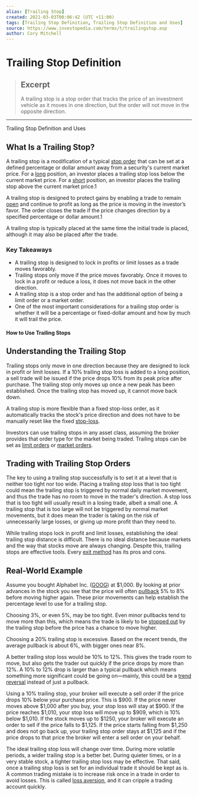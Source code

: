 ```yaml
---
alias: [Trailing Stop]
created: 2021-03-03T00:06:42 (UTC +11:00)
tags: [Trailing Stop Definition, Trailing Stop Definition and Uses]
source: https://www.investopedia.com/terms/t/trailingstop.asp
author: Cory Mitchell
---
```


# Trailing Stop Definition

> ## Excerpt
> A trailing stop is a stop order that tracks the price of an investment vehicle as it moves in one direction, but the order will not move in the opposite direction.

---

Trailing Stop Definition and Uses
## What Is a Trailing Stop?

A trailing stop is a modification of a typical [stop order](https://www.investopedia.com/terms/s/stoporder.asp) that can be set at a defined percentage or dollar amount away from a security's current market price. For a [long](https://www.investopedia.com/terms/l/long.asp) position, an investor places a trailing stop loss below the current market price. For a [short](https://www.investopedia.com/terms/s/short.asp) position, an investor places the trailing stop above the current market price.1

A trailing stop is designed to protect gains by enabling a trade to remain [open](https://www.investopedia.com/terms/o/open-position.asp) and continue to profit as long as the price is moving in the investor’s favor. The order closes the trade if the price changes direction by a specified percentage or dollar amount.1

A trailing stop is typically placed at the same time the initial trade is placed, although it may also be placed after the trade.

### Key Takeaways

-   A trailing stop is designed to lock in profits or limit losses as a trade moves favorably.
-   Trailing stops only move if the price moves favorably. Once it moves to lock in a profit or reduce a loss, it does not move back in the other direction.
-   A trailing stop is a stop order and has the additional option of being a limit order or a market order.
-   One of the most important considerations for a trailing stop order is whether it will be a percentage or fixed-dollar amount and how by much it will trail the price.

#### How to Use Trailing Stops

## Understanding the Trailing Stop

Trailing stops only move in one direction because they are designed to lock in profit or limit losses. If a 10% trailing stop loss is added to a long position, a sell trade will be issued if the price drops 10% from its peak price after purchase. The trailing stop only moves up once a new peak has been established. Once the trailing stop has moved up, it cannot move back down.

A trailing stop is more flexible than a fixed stop-loss order, as it automatically tracks the stock's price direction and does not have to be manually reset like the fixed [stop-loss](https://www.investopedia.com/terms/s/stop-lossorder.asp).

Investors can use trailing stops in any asset class, assuming the broker provides that order type for the market being traded. Trailing stops can be set as [limit orders](https://www.investopedia.com/terms/l/limitorder.asp) or [market orders](https://www.investopedia.com/terms/m/marketorder.asp).

## Trading with Trailing Stop Orders

The key to using a trailing stop successfully is to set it at a level that is neither too tight nor too wide. Placing a trailing stop loss that is too tight could mean the trailing stop is triggered by normal daily market movement, and thus the trade has no room to move in the trader's direction. A stop loss that is too tight will usually result in a losing trade, albeit a small one. A trailing stop that is too large will not be triggered by normal market movements, but it does mean the trader is taking on the risk of unnecessarily large losses, or giving up more profit than they need to.

While trailing stops lock in profit and limit losses, establishing the ideal trailing stop distance is difficult. There is no ideal distance because markets and the way that stocks move are always changing. Despite this, trailing stops are effective tools. Every [exit method](https://www.investopedia.com/terms/e/exitstrategy.asp) has its pros and cons.

## Real-World Example

Assume you bought Alphabet Inc. ([GOOG](https://www.investopedia.com/markets/quote?tvwidgetsymbol=goog)) at $1,000. By looking at prior advances in the stock you see that the price will often [pullback](https://www.investopedia.com/terms/p/pullback.asp) 5% to 8% before moving higher again. These prior movements can help establish the percentage level to use for a trailing stop.

Choosing 3%, or even 5%, may be too tight. Even minor pullbacks tend to move more than this, which means the trade is likely to be [stopped out](https://www.investopedia.com/terms/s/stoppedout.asp) by the trailing stop before the price has a chance to move higher.

Choosing a 20% trailing stop is excessive. Based on the recent trends, the average pullback is about 6%, with bigger ones near 8%.

A better trailing stop loss would be 10% to 12%. This gives the trade room to move, but also gets the trader out quickly if the price drops by more than 12%. A 10% to 12% drop is larger than a typical pullback which means something more significant could be going on—mainly, this could be a [trend reversal](https://www.investopedia.com/terms/r/reversal.asp) instead of just a pullback.

Using a 10% trailing stop, your broker will execute a sell order if the price drops 10% below your purchase price. This is $900. If the price never moves above $1,000 after you buy, your stop loss will stay at $900. If the price reaches $1,010, your stop loss will move up to $909, which is 10% below $1,010. If the stock moves up to $1250, your broker will execute an order to sell if the price falls to $1,125. If the price starts falling from $1,250 and does not go back up, your trailing stop order stays at $1,125 and if the price drops to that price the broker will enter a sell order on your behalf.

The ideal trailing stop loss will change over time. During more volatile periods, a wider trailing stop is a better bet. During quieter times, or in a very stable stock, a tighter trailing stop loss may be effective. That said, once a trailing stop loss is set for an individual trade it should be kept as is. A common trading mistake is to increase risk once in a trade in order to avoid losses. This is called [loss aversion](https://www.investopedia.com/terms/l/loss-psychology.asp), and it can cripple a trading account quickly.

